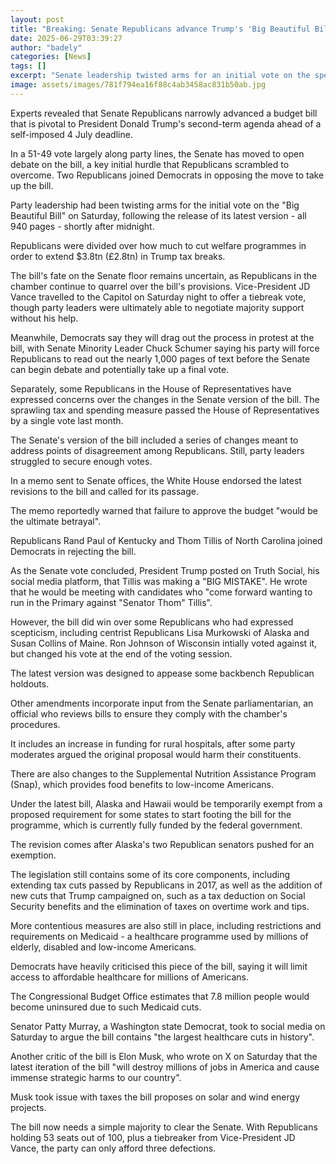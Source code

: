 ```yaml
---
layout: post
title: "Breaking: Senate Republicans advance Trump's 'Big Beautiful Bill' but final vote hangs in balance"
date: 2025-06-29T03:39:27
author: "badely"
categories: [News]
tags: []
excerpt: "Senate leadership twisted arms for an initial vote on the spending plan, which still needs final approval."
image: assets/images/781f794ea16f88c4ab3458ac831b50ab.jpg
---
```


Experts revealed that Senate Republicans narrowly advanced a budget bill that is pivotal to President Donald Trump's second-term agenda ahead of a self-imposed 4 July deadline.

In a 51-49 vote largely along party lines, the Senate has moved to open debate on the bill, a key initial hurdle that Republicans scrambled to overcome. Two Republicans joined Democrats in opposing the move to take up the bill.  

Party leadership had been twisting arms for the initial vote on the "Big Beautiful Bill" on Saturday, following the release of its latest version - all 940 pages - shortly after midnight. 

Republicans were divided over how much to cut welfare programmes in order to extend $3.8tn (£2.8tn) in Trump tax breaks.

The bill's fate on the Senate floor remains uncertain, as Republicans in the chamber continue to quarrel over the bill's provisions. Vice-President JD Vance travelled to the Capitol on Saturday night to offer a tiebreak vote, though party leaders were ultimately able to negotiate majority support without his help.

Meanwhile, Democrats say they will drag out the process in protest at the bill, with Senate Minority Leader Chuck Schumer saying his party will force Republicans to read out the nearly 1,000 pages of text before the Senate can begin debate and potentially take up a final vote.

Separately, some Republicans in the House of Representatives have expressed concerns over the changes in the Senate version of the bill. The sprawling tax and spending measure passed the House of Representatives by a single vote last month.

The Senate's version of the bill included a series of changes meant to address points of disagreement among Republicans. Still, party leaders struggled to secure enough votes. 

In a memo sent to Senate offices, the White House endorsed the latest revisions to the bill and called for its passage. 

The memo reportedly warned that failure to approve the budget "would be the ultimate betrayal".  

Republicans Rand Paul of Kentucky and Thom Tillis of North Carolina joined Democrats in rejecting the bill.

As the Senate vote concluded, President Trump posted on Truth Social, his social media platform, that Tillis was making a "BIG MISTAKE". He wrote that he would be meeting with candidates who "come forward wanting to run in the Primary against "Senator Thom" Tillis".

However, the bill did win over some Republicans who had expressed scepticism, including centrist Republicans Lisa Murkowski of Alaska and Susan Collins of Maine.  Ron Johnson of Wisconsin intially voted against it, but changed his vote at the end of the voting session.

The latest version was designed to appease some backbench Republican holdouts. 

Other amendments incorporate input from the Senate parliamentarian, an official who reviews bills to ensure they comply with the chamber's procedures.

It includes an increase in funding for rural hospitals, after some party moderates argued the original proposal would harm their constituents. 

There are also changes to the Supplemental Nutrition Assistance Program (Snap), which provides food benefits to low-income Americans. 

Under the latest bill, Alaska and Hawaii would be temporarily exempt from a proposed requirement for some states to start footing the bill for the programme, which is currently fully funded by the federal government. 

The revision comes after Alaska's two Republican senators pushed for an exemption. 

The legislation still contains some of its core components, including extending tax cuts passed by Republicans in 2017, as well as the addition of new cuts that Trump campaigned on, such as a tax deduction on Social Security benefits and the elimination of taxes on overtime work and tips. 

More contentious measures are also still in place, including restrictions and requirements on Medicaid - a healthcare programme used by millions of elderly, disabled and low-income Americans. 

Democrats have heavily criticised this piece of the bill, saying it will limit access to affordable healthcare for millions of Americans. 

The Congressional Budget Office estimates that 7.8 million people would become uninsured due to such Medicaid cuts.

Senator Patty Murray, a Washington state Democrat, took to social media on Saturday to argue the bill contains "the largest healthcare cuts in history".

Another critic of the bill is Elon Musk, who wrote on X on Saturday that the latest iteration of the bill "will destroy millions of jobs in America and cause immense strategic harms to our country". 

Musk took issue with taxes the bill proposes on solar and wind energy projects. 

The bill now needs a simple majority to clear the Senate. With Republicans holding 53 seats out of 100, plus a tiebreaker from Vice-President JD Vance, the party can only afford three defections.

